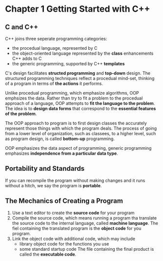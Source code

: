 # Chapter 1 Getting Started with C++

## C and C++

C++ joins three seperate programming categories: 
* the procedual language, represented by C
* the object-oriented language represented by the **class** enhancements C++ adds to C
* the generic programming, supported by C++ **templates**

C's design facilitates **structed programming** and **top-down** design. The structured programming techniques reflect a procedual mind-set, thinking of a program in terms of **the actions** it performs.

Unlike procedual programming, which emphasize algorithms, OOP emphsizes the data. Rather than try to fit a problem to the procedual approach of a language, OOP attempts to **fit the language to the problem**. The idea is to **design data forms** that correspond to the **essential features of the problem**.

The OOP approach to program is to first design classes the accurately represent those things with which the program deals. The process of going from a lower level of organization, such as classees, to a higher level, such as program design, is called **bottom-up** programming.

OOP emphasizes the data aspect of programming, generic programming emphasizes **independence from a particular data type**.

## Portability and Standards

If you can recompile the program without making changes and it runs without a hitch, we say the program is **portable**.

## The Mechanics of Creating a Program

1. Use a text editor to create the **source code** for your program
2. Compile the source code, which means running a program tha translate the source code to the internal language, called **machine language**. The fiel containing the translated program is the **object code** for you program.
3. Link the object code with additional code, which may include
	* library object code for the functions you use
	* some standard startup code
The file containing the final product is called the **executable code**.

